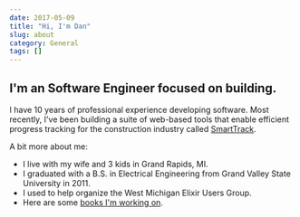 ```yaml
---
date: 2017-05-09
title: "Hi, I'm Dan"
slug: about
category: General
tags: []
---
```


## I'm an Software Engineer focused on building.

I have 10 years of professional experience developing software. Most recently, I've been building a suite of web-based tools that enable efficient progress tracking for the construction industry called [SmartTrack](https://structionsite.com/products/smarttrack/). 

A bit more about me: 
- I live with my wife and 3 kids in Grand Rapids, MI.
- I graduated with a B.S. in Electrical Engineering from Grand Valley State University in 2011. 
- I used to help organize the West Michigan Elixir Users Group. 
- Here are some [books I'm working on](/blog/books). 
